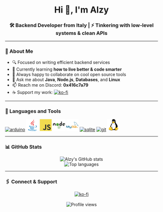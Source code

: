 <h1 align="center">Hi 👋, I'm Alzy</h1>
<h3 align="center">🛠️ Backend Developer from Italy | ⚡ Tinkering with low-level systems & clean APIs</h3>

---

### 🧠 About Me

- 🔍 Focused on writing efficient backend services  
- 🌱 Currently learning **how to live better & code smarter**  
- 🤝 Always happy to collaborate on cool open source tools  
- 💬 Ask me about **Java**, **Node.js**, **Databases**, and **Linux**  
- 📫 Reach me on Discord: **0x416c7a79**  
- ☕ Support my work: [![ko-fi](https://ko-fi.com/img/githubbutton_sm.svg)](https://ko-fi.com/J3J01INUHI)

---

### 🧰 Languages and Tools

<p align="left">
  <a href="https://www.arduino.cc/" target="_blank"><img src="https://cdn.worldvectorlogo.com/logos/arduino-1.svg" alt="arduino" width="40" height="40"/></a>
  <a href="https://www.java.com" target="_blank"><img src="https://raw.githubusercontent.com/devicons/devicon/master/icons/java/java-original.svg" alt="java" width="40" height="40"/></a>
  <a href="https://developer.mozilla.org/en-US/docs/Web/JavaScript" target="_blank"><img src="https://raw.githubusercontent.com/devicons/devicon/master/icons/javascript/javascript-original.svg" alt="javascript" width="40" height="40"/></a>
  <a href="https://nodejs.org" target="_blank"><img src="https://raw.githubusercontent.com/devicons/devicon/master/icons/nodejs/nodejs-original-wordmark.svg" alt="nodejs" width="40" height="40"/></a>
  <a href="https://www.mysql.com/" target="_blank"><img src="https://raw.githubusercontent.com/devicons/devicon/master/icons/mysql/mysql-original-wordmark.svg" alt="mysql" width="40" height="40"/></a>
  <a href="https://www.sqlite.org/" target="_blank"><img src="https://www.vectorlogo.zone/logos/sqlite/sqlite-icon.svg" alt="sqlite" width="40" height="40"/></a>
  <a href="https://git-scm.com/" target="_blank"><img src="https://www.vectorlogo.zone/logos/git-scm/git-scm-icon.svg" alt="git" width="40" height="40"/></a>
  <a href="https://www.linux.org/" target="_blank"><img src="https://raw.githubusercontent.com/devicons/devicon/master/icons/linux/linux-original.svg" alt="linux" width="40" height="40"/></a>
</p>

---

### 📊 GitHub Stats

<p align="center">
  <img src="https://github-readme-stats.vercel.app/api?username=Alzyy&show_icons=true&theme=tokyonight&hide_title=true" alt="Alzy's GitHub stats"/>
  <br/>
  <img src="https://github-readme-stats.vercel.app/api/top-langs/?username=Alzyy&layout=compact&theme=tokyonight" alt="Top languages"/>
</p>

---

### 🖇️ Connect & Support

<p align="center">
  <a href="https://ko-fi.com/J3J01INUHI"><img src="https://ko-fi.com/img/githubbutton_sm.svg" alt="ko-fi" /></a>
  <br><br>
  <img src="https://komarev.com/ghpvc/?username=alzydev&label=Profile%20views&color=blue&style=flat" alt="Profile views" />
</p>
